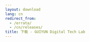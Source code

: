 ```yaml
---
layout: download
lang: cn
redirect_from:
  - /errata/
  - /cn/releases/
title: 下载 - GUIYUN Digital Tech Lab
---
```

